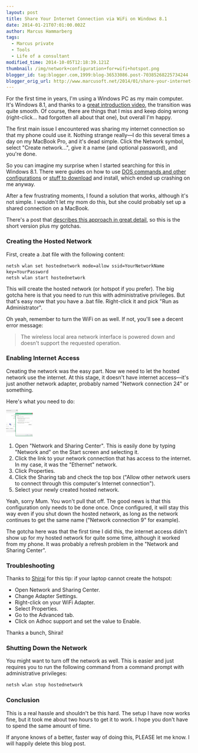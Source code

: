 ```yaml
---
layout: post
title: Share Your Internet Connection via WiFi on Windows 8.1
date: 2014-01-21T07:01:00.002Z
author: Marcus Hammarberg
tags:
  - Marcus private
  - Tools
  - Life of a consultant
modified_time: 2014-10-05T12:18:39.121Z
thumbnail: /img/network+configuration+for+wifi+hotspot.png
blogger_id: tag:blogger.com,1999:blog-36533086.post-70385268225734244
blogger_orig_url: http://www.marcusoft.net/2014/01/share-your-internet-connection-via-wifi.html
---
```


For the first time in years, I'm using a Windows PC as my main computer. It's Windows 8.1, and thanks to a [great introduction video](http://www.hanselman.com/blog/TheMissingWindows8InstructionalVideo.aspx), the transition was quite smooth. Of course, there are things that I miss and keep doing wrong (right-click... had forgotten all about that one), but overall I'm happy.

The first main issue I encountered was sharing my internet connection so that my phone could use it. Nothing strange really—I do this several times a day on my MacBook Pro, and it's dead simple. Click the Network symbol, select "Create network...", give it a name (and optional password), and you're done.

So you can imagine my surprise when I started searching for this in Windows 8.1. There were guides on how to use [DOS commands and other configurations](http://www.youtube.com/watch?v=edc8V9hjUw4) or [stuff to download](http://virtualrouter.codeplex.com/) and install, which ended up crashing on me anyway.

After a few frustrating moments, I found a solution that works, although it's not simple. I wouldn't let my mom do this, but she could probably set up a shared connection on a MacBook.

There's a post that [describes this approach in great detail](http://techotv.com/windows-8-internet-sharing-wifi-hotspot-wireless-ad-hoc/), so this is the short version plus my gotchas.

### Creating the Hosted Network

First, create a .bat file with the following content:

```batch
netsh wlan set hostednetwork mode=allow ssid=YourNetworkName key=YourPassword
netsh wlan start hostednetwork
```

This will create the hosted network (or hotspot if you prefer). The big gotcha here is that you need to run this with administrative privileges. But that's easy now that you have a .bat file. Right-click it and pick "Run as Administrator".

Oh yeah, remember to turn the WiFi on as well. If not, you'll see a decent error message:

> The wireless local area network interface is powered down and doesn't support the requested operation.

### Enabling Internet Access

Creating the network was the easy part. Now we need to let the hosted network use the internet. At this stage, it doesn't have internet access—it's just another network adapter, probably named "Network connection 24" or something.

Here's what you need to do:

![Network Configuration](/img/network+configuration+for+wifi+hotspot.png)

1. Open "Network and Sharing Center". This is easily done by typing "Network and" on the Start screen and selecting it.
2. Click the link to your network connection that has access to the internet. In my case, it was the "Ethernet" network.
3. Click Properties.
4. Click the Sharing tab and check the top box ("Allow other network users to connect through this computer's Internet connection").
5. Select your newly created hosted network.

Yeah, sorry Mum. You won't pull that off. The good news is that this configuration only needs to be done once. Once configured, it will stay this way even if you shut down the hosted network, as long as the network continues to get the same name ("Network connection 9" for example).

The gotcha here was that the first time I did this, the internet access didn't show up for my hosted network for quite some time, although it worked from my phone. It was probably a refresh problem in the "Network and Sharing Center".

### Troubleshooting

Thanks to [Shirai](https://disqus.com/home/user/disqus_8bpw1NO5Db) for this tip: if your laptop cannot create the hotspot:
- Open Network and Sharing Center.
- Change Adapter Settings.
- Right-click on your WiFi Adapter.
- Select Properties.
- Go to the Advanced tab.
- Click on Adhoc support and set the value to Enable.

Thanks a bunch, Shirai!

### Shutting Down the Network

You might want to turn off the network as well. This is easier and just requires you to run the following command from a command prompt with administrative privileges:

```bash
netsh wlan stop hostednetwork
```

### Conclusion

This is a real hassle and shouldn't be this hard. The setup I have now works fine, but it took me about two hours to get it to work. I hope you don't have to spend the same amount of time.

If anyone knows of a better, faster way of doing this, PLEASE let me know. I will happily delete this blog post.